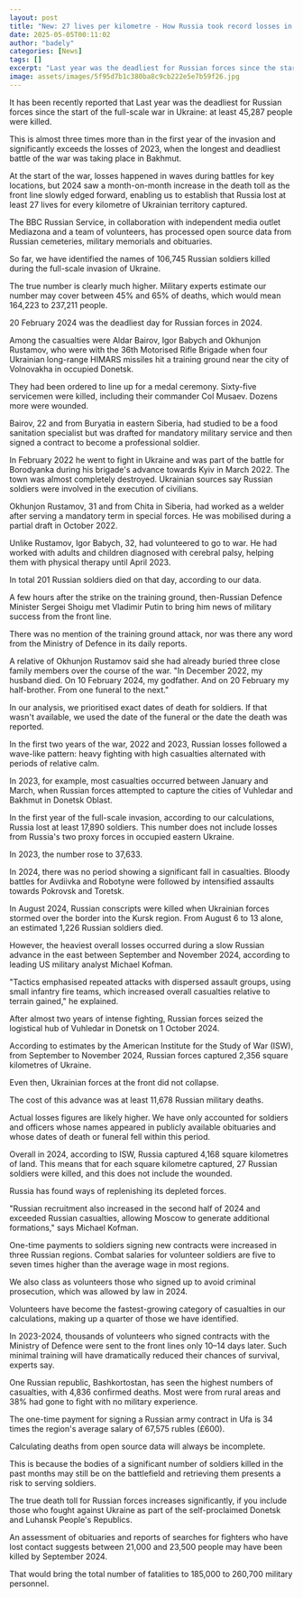 ```yaml
---
layout: post
title: "New: 27 lives per kilometre - How Russia took record losses in Ukraine in 2024"
date: 2025-05-05T00:11:02
author: "badely"
categories: [News]
tags: []
excerpt: "Last year was the deadliest for Russian forces since the start of the full-scale war with at least 45,287 killed."
image: assets/images/5f95d7b1c380ba8c9cb222e5e7b59f26.jpg
---
```


It has been recently reported that Last year was the deadliest for Russian forces since the start of the full-scale war in Ukraine: at least 45,287 people were killed.

This is almost three times more than in the first year of the invasion and significantly exceeds the losses of 2023, when the longest and deadliest battle of the war was taking place in Bakhmut.

At the start of the war, losses happened in waves during battles for key locations, but 2024 saw a month-on-month increase in the death toll as the front line slowly edged forward, enabling us to establish that Russia lost at least 27 lives for every kilometre of Ukrainian territory captured.

The BBC Russian Service, in collaboration with independent media outlet Mediazona and a team of volunteers, has processed open source data from Russian cemeteries, military memorials and obituaries.

So far, we have identified the names of 106,745 Russian soldiers killed during the full-scale invasion of Ukraine.

The true number is clearly much higher. Military experts estimate our number may cover between 45% and 65% of deaths, which would mean 164,223 to 237,211 people.

20 February 2024 was the deadliest day for Russian forces in 2024.

Among the casualties were Aldar Bairov, Igor Babych and Okhunjon Rustamov, who were with the 36th Motorised Rifle Brigade when four Ukrainian long-range HIMARS missiles hit a training ground near the city of Volnovakha in occupied Donetsk.

They had been ordered to line up for a medal ceremony. Sixty-five servicemen were killed, including their commander Col Musaev. Dozens more were wounded.

Bairov, 22 and from Buryatia in eastern Siberia, had studied to be a food sanitation specialist but was drafted for mandatory military service and then signed a contract to become a professional soldier.

In February 2022 he went to fight in Ukraine and was part of the battle for Borodyanka during his brigade's advance towards Kyiv in March 2022. The town was almost completely destroyed. Ukrainian sources say Russian soldiers were involved in the execution of civilians.

Okhunjon Rustamov, 31 and from Chita in Siberia, had worked as a welder after serving a mandatory term in special forces. He was mobilised during a partial draft in October 2022.

Unlike Rustamov, Igor Babych, 32, had volunteered to go to war. He had worked with adults and children diagnosed with cerebral palsy, helping them with physical therapy until April 2023.

In total 201 Russian soldiers died on that day, according to our data.

A few hours after the strike on the training ground, then-Russian Defence Minister Sergei Shoigu met Vladimir Putin to bring him news of military success from the front line.

There was no mention of the training ground attack, nor was there any word from the Ministry of Defence in its daily reports.

A relative of Okhunjon Rustamov said she had already buried three close family members over the course of the war. "In December 2022, my husband died. On 10 February 2024, my godfather. And on 20 February my half-brother. From one funeral to the next."

In our analysis, we prioritised exact dates of death for soldiers. If that wasn't available, we used the date of the funeral or the date the death was reported.

In the first two years of the war, 2022 and 2023, Russian losses followed a wave-like pattern: heavy fighting with high casualties alternated with periods of relative calm.

In 2023, for example, most casualties occurred between January and March, when Russian forces attempted to capture the cities of Vuhledar and Bakhmut in Donetsk Oblast.

In the first year of the full-scale invasion, according to our calculations, Russia lost at least 17,890 soldiers. This number does not include losses from Russia's two proxy forces in occupied eastern Ukraine.

In 2023, the number rose to 37,633.

In 2024, there was no period showing a significant fall in casualties. Bloody battles for Avdiivka and Robotyne were followed by intensified assaults towards Pokrovsk and Toretsk.

In August 2024, Russian conscripts were killed when Ukrainian forces stormed over the border into the Kursk region. From August 6 to 13 alone, an estimated 1,226 Russian soldiers died.

However, the heaviest overall losses occurred during a slow Russian advance in the east between September and November 2024, according to leading US military analyst Michael Kofman.

"Tactics emphasised repeated attacks with dispersed assault groups, using small infantry fire teams, which increased overall casualties relative to terrain gained," he explained.

After almost two years of intense fighting, Russian forces seized the logistical hub of Vuhledar in Donetsk on 1 October 2024.

According to estimates by the American Institute for the Study of War (ISW), from September to November 2024, Russian forces captured 2,356 square kilometres of Ukraine.

Even then, Ukrainian forces at the front did not collapse.

The cost of this advance was at least 11,678 Russian military deaths.

Actual losses figures are likely higher. We have only accounted for soldiers and officers whose names appeared in publicly available obituaries and whose dates of death or funeral fell within this period.

Overall in 2024, according to ISW, Russia captured 4,168 square kilometres of land. This means that for each square kilometre captured, 27 Russian soldiers were killed, and this does not include the wounded.

Russia has found ways of replenishing its depleted forces.

"Russian recruitment also increased in the second half of 2024 and exceeded Russian casualties, allowing Moscow to generate additional formations," says Michael Kofman.

One-time payments to soldiers signing new contracts were increased in three Russian regions. Combat salaries for volunteer soldiers are five to seven times higher than the average wage in most regions.

We also class as volunteers those who signed up to avoid criminal prosecution, which was allowed by law in 2024.

Volunteers have become the fastest-growing category of casualties in our calculations, making up a quarter of those we have identified.

In 2023-2024, thousands of volunteers who signed contracts with the Ministry of Defence were sent to the front lines only 10–14 days later. Such minimal training will have dramatically reduced their chances of survival, experts say.

One Russian republic, Bashkortostan, has seen the highest numbers of casualties, with 4,836 confirmed deaths. Most were from rural areas and 38% had gone to fight with no military experience.

The one-time payment for signing a Russian army contract in Ufa is 34 times the region's average salary of 67,575 rubles (£600).

Calculating deaths from open source data will always be incomplete.

This is because the bodies of a significant number of soldiers killed in the past months may still be on the battlefield and retrieving them presents a risk to serving soldiers.

The true death toll for Russian forces increases significantly, if you include those who fought against Ukraine as part of the self-proclaimed Donetsk and Luhansk People's Republics.

An assessment of obituaries and reports of searches for fighters who have lost contact suggests between 21,000 and 23,500 people may have been killed by September 2024.

That would bring the total number of fatalities to 185,000 to 260,700 military personnel.

